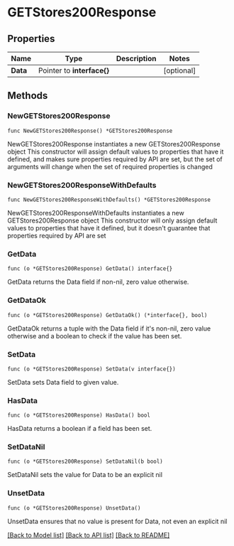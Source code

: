 # GETStores200Response

## Properties

Name | Type | Description | Notes
------------ | ------------- | ------------- | -------------
**Data** | Pointer to **interface{}** |  | [optional] 

## Methods

### NewGETStores200Response

`func NewGETStores200Response() *GETStores200Response`

NewGETStores200Response instantiates a new GETStores200Response object
This constructor will assign default values to properties that have it defined,
and makes sure properties required by API are set, but the set of arguments
will change when the set of required properties is changed

### NewGETStores200ResponseWithDefaults

`func NewGETStores200ResponseWithDefaults() *GETStores200Response`

NewGETStores200ResponseWithDefaults instantiates a new GETStores200Response object
This constructor will only assign default values to properties that have it defined,
but it doesn't guarantee that properties required by API are set

### GetData

`func (o *GETStores200Response) GetData() interface{}`

GetData returns the Data field if non-nil, zero value otherwise.

### GetDataOk

`func (o *GETStores200Response) GetDataOk() (*interface{}, bool)`

GetDataOk returns a tuple with the Data field if it's non-nil, zero value otherwise
and a boolean to check if the value has been set.

### SetData

`func (o *GETStores200Response) SetData(v interface{})`

SetData sets Data field to given value.

### HasData

`func (o *GETStores200Response) HasData() bool`

HasData returns a boolean if a field has been set.

### SetDataNil

`func (o *GETStores200Response) SetDataNil(b bool)`

 SetDataNil sets the value for Data to be an explicit nil

### UnsetData
`func (o *GETStores200Response) UnsetData()`

UnsetData ensures that no value is present for Data, not even an explicit nil

[[Back to Model list]](../README.md#documentation-for-models) [[Back to API list]](../README.md#documentation-for-api-endpoints) [[Back to README]](../README.md)


